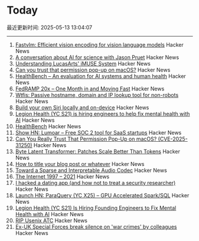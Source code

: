 # Today

最近更新时间: 2025-05-13 13:04:07

--- 
1. [Fastvlm: Efficient vision encoding for vision language models](https://github.com/apple/ml-fastvlm) Hacker News
2. [A conversation about AI for science with Jason Pruet](https://www.lanl.gov/media/publications/1663/0125-qa-jason-pruet) Hacker News
3. [Understanding LucasArts' iMUSE System](https://github.com/meshula/LabMidi/blob/main/LabMuse/imuse-technical.md) Hacker News
4. [Can you trust that permission pop-up on macOS?](https://wts.dev/posts/tcc-who/) Hacker News
5. [HealthBench – An evaluation for AI systems and human health](https://openai.com/index/healthbench/) Hacker News
6. [FedRAMP 20x – One Month in and Moving Fast](https://www.fedramp.gov/2025-04-24-fedramp-20x-one-month-in-and-moving-fast/) Hacker News
7. [Wtfis: Passive hostname, domain and IP lookup tool for non-robots](https://github.com/pirxthepilot/wtfis) Hacker News
8. [Build your own Siri locally and on-device](https://thehyperplane.substack.com/p/build-your-own-siri-locally-on-device) Hacker News
9. [Legion Health (YC S21) is hiring engineers to help fix mental health with AI](https://www.workatastartup.com/jobs/75011) Hacker News
10. [HealthBench](https://openai.com/index/healthbench/) Hacker News
11. [Show HN: Lumoar – Free SOC 2 tool for SaaS startups](https://www.lumoar.com) Hacker News
12. [Can You Really Trust That Permission Pop-Up on macOS? (CVE-2025-31250)](https://wts.dev/posts/tcc-who/) Hacker News
13. [Byte Latent Transformer: Patches Scale Better Than Tokens](https://arxiv.org/abs/2412.09871) Hacker News
14. [How to title your blog post or whatever](https://dynomight.net/titles/) Hacker News
15. [Toward a Sparse and Interpretable Audio Codec](https://arxiv.org/abs/2505.05654) Hacker News
16. [The Internet 1997 – 2021](https://www.opte.org/the-internet) Hacker News
17. [I hacked a dating app (and how not to treat a security researcher)](https://alexschapiro.com/blog/security/vulnerability/2025/04/21/startups-need-to-take-security-seriously) Hacker News
18. [Launch HN: ParaQuery (YC X25) – GPU Accelerated Spark/SQL](https://news.ycombinator.com/item?id=43964505) Hacker News
19. [Legion Health (YC S21) Is Hiring Founding Engineers to Fix Mental Health with AI](https://www.workatastartup.com/jobs/75011) Hacker News
20. [RIP Usenix ATC](https://bcantrill.dtrace.org/2025/05/11/rip-usenix-atc/) Hacker News
21. [Ex-UK Special Forces break silence on 'war crimes' by colleagues](https://www.bbc.com/news/articles/cj3j5gxgz0do) Hacker News
